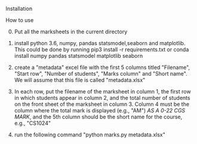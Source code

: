 Installation


How to use

0) Put all the marksheets in the current directory

1) install python 3.6, numpy, pandas statsmodel,seaborn and matplotlib. This could be done by running 
  pip3 install -r requirements.txt
or
  conda install numpy pandas statsmodel matplotlib seaborn

2) create a "metadata" excel file with the first 5 columns titled "Filename", "Start row", "Number of students", "Marks column" and "Short name". We will assume that this file is called "metadata.xlsx"

3) In each row, put the filename of the marksheet in column 1, the first row in which students appear in column 2, and the total number of students on the front sheet of the marksheet in column 3. Column 4 must be the column where the total mark is displayed (e.g., "AM") _AS A 0-22 CGS MARK_, and the 5th column should be the short name for the course, e.g., "CS1024"

4) run the following command "python marks.py metadata.xlsx"

